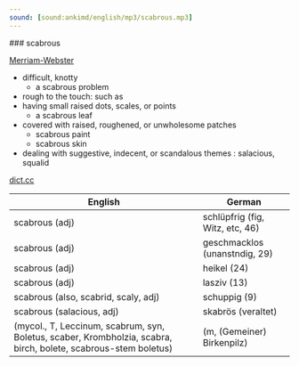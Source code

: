 ```yaml
---
sound: [sound:ankimd/english/mp3/scabrous.mp3]
---
```


\### scabrous

[Merriam-Webster](https://www.merriam-webster.com/dictionary/scabrous)

- difficult, knotty
    - a scabrous problem
- rough to the touch: such as
- having small raised dots, scales, or points
    - a scabrous leaf
- covered with raised, roughened, or unwholesome patches
    - scabrous paint
    - scabrous skin
- dealing with suggestive, indecent, or scandalous themes : salacious, squalid

[dict.cc](https://www.dict.cc/scabrous)

| English        | German       |
| -------------- | ------------ |
| scabrous (adj) | schlüpfrig (fig, Witz, etc, 46) |
| scabrous (adj) | geschmacklos (unanstndig, 29) |
| scabrous (adj) | heikel (24) |
| scabrous (adj) | lasziv (13) |
| scabrous (also, scabrid, scaly, adj) | schuppig (9) |
| scabrous (salacious, adj) | skabrös (veraltet) |
|  (mycol., T, Leccinum, scabrum, syn, Boletus, scaber, Krombholzia, scabra, birch, bolete, scabrous-stem boletus) |  (m, (Gemeiner) Birkenpilz) |

